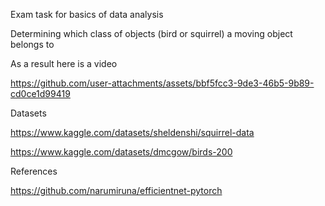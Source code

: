 Exam task for basics of data analysis

Determining which class of objects (bird or squirrel) a moving object belongs to

As a result here is a video

https://github.com/user-attachments/assets/bbf5fcc3-9de3-46b5-9b89-cd0ce1d99419

Datasets

https://www.kaggle.com/datasets/sheldenshi/squirrel-data

https://www.kaggle.com/datasets/dmcgow/birds-200

References

https://github.com/narumiruna/efficientnet-pytorch

